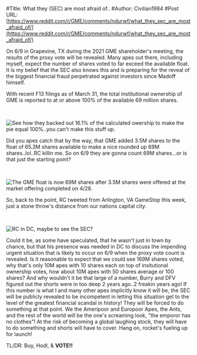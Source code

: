 #Title: What they (SEC) are most afraid of..
#Author: Civilian1984
#Post URL: [https://www.reddit.com/r/GME/comments/ndurwf/what_they_sec_are_most_afraid_of/](https://www.reddit.com/r/GME/comments/ndurwf/what_they_sec_are_most_afraid_of/)


On 6/9 in Grapevine, TX during the 2021 GME shareholder's meeting, the results of the proxy vote will be revealed.  Many apes out there, including myself, expect the number of shares voted to far exceed the available float.  It is my belief that the SEC also knows this and is preparing for the reveal of the biggest financial fraud perpetrated against investors since Madoff himself.  

With recent F13 filings as of March 31, the total institutional ownership of GME is reported to at or above 100% of the available 69 million shares.  

&#x200B;

![See how they backed out 16.1&#37; of the calculated owership to make the pie equal 100&#37;..you can't make this stuff up.](https://preview.redd.it/sf28od8xxiz61.png?width=640&format=png&auto=webp&s=9382aefbb916d5cfb16ef54b408b754c301c842e)

Did you apes catch that by the way, that GME added 3.5M shares to the float of 65.3M shares available to make a nice rounded up 69M shares..lol..RC killin me.  So on 6/9 they are gonna count 69M shares...or is that just the starting point?  

&#x200B;

![The GME float is now 69M shares after 3.5M shares were offered at the market offering completed on 4\/26.](https://preview.redd.it/u7a7etjbyiz61.png?width=640&format=png&auto=webp&s=9c3d52feb63a2435c109c9cfbc72e458cd31cd2e)

So, back to the point, RC tweeted from Arlington, VA GameStop this week, just a stone throw's distance from our nations capital city. 

&#x200B;

![RC in DC, maybe to see the SEC?](https://preview.redd.it/3xwcqio20jz61.png?width=744&format=png&auto=webp&s=de9a62c1c77b5bd93e5df24c8bf928a153d7f57e)

Could it be, as some have speculated, that he wasn't just in town by chance, but that his presence was needed in DC to discuss the impending urgent situation that is likely to occur on 6/9 when the proxy vote count is revealed.  Is it reasonable to expect that we could see 169M shares voted, why that's only 10M apes with 10 shares each on top of insitutional ownership votes, how about 10M apes with 50 shares average or 100 shares?  And why wouldn't it be that large of a number, Burry and DFV figured out the shorts were in too deep 2 years ago..2 freakin years ago!   If this number is what I and many other apes implicitly know it will be, the SEC will be publicly revealed to be incompetent in letting this situation get to the level of the greatest financial scandal in history!  They will be forced to do something at that point.  We the Ameripoor and Europoor Apes, the Ants, and the rest of the world will be the one's screaming look, "the emporor has no clothes"!  At the risk of becoming a global laughing stock, they will have to do something and shorts will have to cover.  Hang on, rocket's fueling up for launch!

TL/DR:  Buy, Hodl, & **VOTE!!**